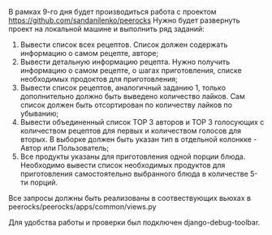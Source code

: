 В рамках 9-го дня будет производиться работа с проектом https://github.com/sandanilenko/peerocks
Нужно будет развернуть проект на локальной машине и выполнить ряд заданий:

1. Вывести список всех рецептов. Список должен содержать информацию о самом рецепте, авторе;
2. Вывести детальную информацию рецепта. Нужно получить информацию о самом рецепте, о шагах приготовления, списке
    необходимых продоктов для приготовления;
3. Вывести список рецептов, аналогичный заданию 1, только дополнительно должно быть выведено количество лайков. Сам
    список должен быть отсортирован по количеству лайков по убыванию;
4. Вывести объединенный список TOP 3 авторов и TOP 3 голосующих с количеством рецептов для первых и количеством
    голосов для вторых. В выборке должен быть указан тип в отдельной колонкке - Автор или Пользователь;
5. Все продукты указаны для приготовления одной порции блюда. Необходимо вывести список необходимых продуктов для
    приготовления самостоятельно выбранного блюда в количестве 5-ти порций.

Все запросы должны быть реализованы в соотвествующих вьюхах в peerocks/peerocks/apps/common/views.py

Для удобства работы и проверки был подключен django-debug-toolbar.
